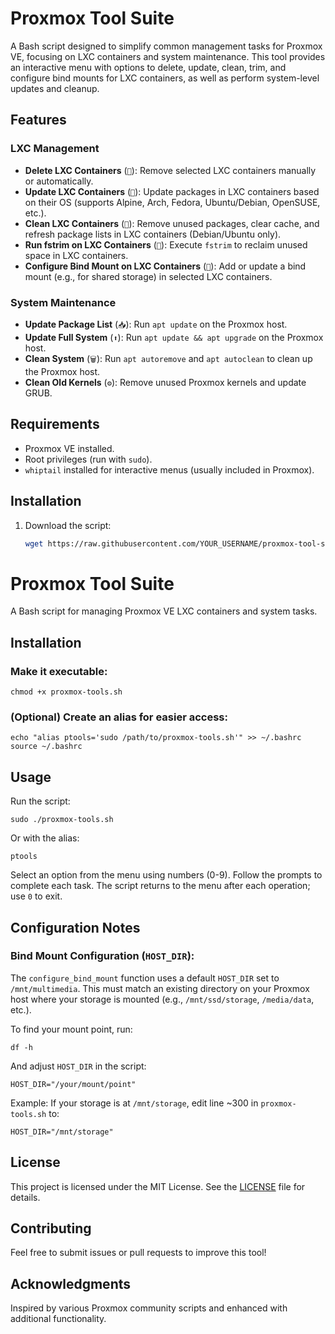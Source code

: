 # Proxmox Tool Suite

A Bash script designed to simplify common management tasks for Proxmox VE, focusing on LXC containers and system maintenance. This tool provides an interactive menu with options to delete, update, clean, trim, and configure bind mounts for LXC containers, as well as perform system-level updates and cleanup.

## Features

### LXC Management
- **Delete LXC Containers** (`🚫`): Remove selected LXC containers manually or automatically.
- **Update LXC Containers** (`🔄`): Update packages in LXC containers based on their OS (supports Alpine, Arch, Fedora, Ubuntu/Debian, OpenSUSE, etc.).
- **Clean LXC Containers** (`🧹`): Remove unused packages, clear cache, and refresh package lists in LXC containers (Debian/Ubuntu only).
- **Run fstrim on LXC Containers** (`💾`): Execute `fstrim` to reclaim unused space in LXC containers.
- **Configure Bind Mount on LXC Containers** (`🔗`): Add or update a bind mount (e.g., for shared storage) in selected LXC containers.

### System Maintenance
- **Update Package List** (`📥`): Run `apt update` on the Proxmox host.
- **Update Full System** (`⬆️`): Run `apt update && apt upgrade` on the Proxmox host.
- **Clean System** (`🗑️`): Run `apt autoremove` and `apt autoclean` to clean up the Proxmox host.
- **Clean Old Kernels** (`⚙️`): Remove unused Proxmox kernels and update GRUB.

## Requirements
- Proxmox VE installed.
- Root privileges (run with `sudo`).
- `whiptail` installed for interactive menus (usually included in Proxmox).

## Installation
1. Download the script:
   ```bash
   wget https://raw.githubusercontent.com/YOUR_USERNAME/proxmox-tool-suite/main/proxmox-tools.sh

# Proxmox Tool Suite

A Bash script for managing Proxmox VE LXC containers and system tasks.

## Installation

### Make it executable:

```
chmod +x proxmox-tools.sh
```

### (Optional) Create an alias for easier access:

```
echo "alias ptools='sudo /path/to/proxmox-tools.sh'" >> ~/.bashrc
source ~/.bashrc
```

## Usage

Run the script:

```
sudo ./proxmox-tools.sh
```

Or with the alias:

```
ptools
```

Select an option from the menu using numbers (0-9). Follow the prompts to complete each task. The script returns to the menu after each operation; use `0` to exit.

## Configuration Notes

### Bind Mount Configuration (`HOST_DIR`):

The `configure_bind_mount` function uses a default `HOST_DIR` set to `/mnt/multimedia`. This must match an existing directory on your Proxmox host where your storage is mounted (e.g., `/mnt/ssd/storage`, `/media/data`, etc.).

To find your mount point, run:

```
df -h
```

And adjust `HOST_DIR` in the script:

```
HOST_DIR="/your/mount/point"
```

Example: If your storage is at `/mnt/storage`, edit line ~300 in `proxmox-tools.sh` to:

```
HOST_DIR="/mnt/storage"
```

## License

This project is licensed under the MIT License. See the [LICENSE](LICENSE) file for details.

## Contributing

Feel free to submit issues or pull requests to improve this tool!

## Acknowledgments

Inspired by various Proxmox community scripts and enhanced with additional functionality.
